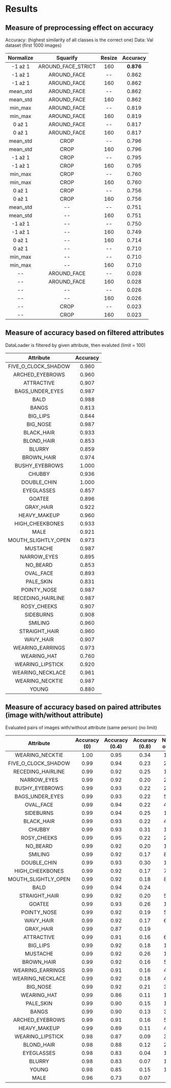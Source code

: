 # Results

## Measure of preprocessing effect on accuracy 
Accuracy: (highest similarity of all classes is the correct one)
Data: Val dataset (first 1000 images)

| **Normalize** |    **Squarify**    | **Resize** | **Accuracy** |
|:-------------:|:------------------:|:----------:|:------------:|
|    -1 až 1    | AROUND_FACE_STRICT |     160    |   **0.876**  |
|    -1 až 1    |     AROUND_FACE    |     --     |     0.862    |
|    -1 až 1    |     AROUND_FACE    |     160    |     0.862    |
|    mean_std   |     AROUND_FACE    |     --     |     0.862    |
|    mean_std   |     AROUND_FACE    |     160    |     0.862    |
|    min_max    |     AROUND_FACE    |     --     |     0.819    |
|    min_max    |     AROUND_FACE    |     160    |     0.819    |
|     0 až 1    |     AROUND_FACE    |     --     |     0.817    |
|     0 až 1    |     AROUND_FACE    |     160    |     0.817    |
|    mean_std   |        CROP        |     --     |     0.796    |
|    mean_std   |        CROP        |     160    |     0.796    |
|    -1 až 1    |        CROP        |     --     |     0.795    |
|    -1 až 1    |        CROP        |     160    |     0.795    |
|    min_max    |        CROP        |     --     |     0.760    |
|    min_max    |        CROP        |     160    |     0.760    |
|     0 až 1    |        CROP        |     --     |     0.756    |
|     0 až 1    |        CROP        |     160    |     0.756    |
|    mean_std   |         --         |     --     |     0.751    |
|    mean_std   |         --         |     160    |     0.751    |
|    -1 až 1    |         --         |     --     |     0.750    |
|    -1 až 1    |         --         |     160    |     0.749    |
|     0 až 1    |         --         |     160    |     0.714    |
|     0 až 1    |         --         |     --     |     0.710    |
|    min_max    |         --         |     --     |     0.710    |
|    min_max    |         --         |     160    |     0.710    |
|       --      |     AROUND_FACE    |     --     |     0.028    |
|       --      |     AROUND_FACE    |     160    |     0.028    |
|       --      |         --         |     --     |     0.026    |
|       --      |         --         |     160    |     0.026    |
|       --      |        CROP        |     --     |     0.023    |
|       --      |        CROP        |     160    |     0.023    |

## Measure of accuracy based on filtered attributes
DataLoader is filtered by given attribute, then evaluted (limit = 100)

| **Attribute**          | **Accuracy** |
|:----------------------:|:------------:|
| FIVE_O_CLOCK_SHADOW    |     0.960    |
| ARCHED_EYEBROWS        |     0.960    |
| ATTRACTIVE             |     0.907    |
| BAGS_UNDER_EYES        |     0.987    |
| BALD                   |     0.988    |
| BANGS                  |     0.813    |
| BIG_LIPS               |     0.844    |
| BIG_NOSE               |     0.987    |
| BLACK_HAIR             |     0.933    |
| BLOND_HAIR             |     0.853    |
| BLURRY                 |     0.859    |
| BROWN_HAIR             |     0.974    |
| BUSHY_EYEBROWS         |     1.000    |
| CHUBBY                 |     0.936    |
| DOUBLE_CHIN            |     1.000    |
| EYEGLASSES             |     0.857    |
| GOATEE                 |     0.896    |
| GRAY_HAIR              |     0.922    |
| HEAVY_MAKEUP           |     0.960    |
| HIGH_CHEEKBONES        |     0.933    |
| MALE                   |     0.921    |
| MOUTH_SLIGHTLY_OPEN    |     0.973    |
| MUSTACHE               |     0.987    |
| NARROW_EYES            |     0.895    |
| NO_BEARD               |     0.853    |
| OVAL_FACE              |     0.893    |
| PALE_SKIN              |     0.831    |
| POINTY_NOSE            |     0.987    |
| RECEDING_HAIRLINE      |     0.987    |
| ROSY_CHEEKS            |     0.907    |
| SIDEBURNS              |     0.908    |
| SMILING                |     0.960    |
| STRAIGHT_HAIR          |     0.960    |
| WAVY_HAIR              |     0.907    |
| WEARING_EARRINGS       |     0.973    |
| WEARING_HAT            |     0.760    |
| WEARING_LIPSTICK       |     0.920    |
| WEARING_NECKLACE       |     0.961    |
| WEARING_NECKTIE        |     0.987    |
| YOUNG                  |     0.880    |

## Measure of accuracy based on paired attributes (image with/without attribute)
Evaluated pairs of images with/without attribute (same person) (no limit)

| **Attribute**          | **Accuracy (0)** | **Accuracy (0.4)** | **Accuracy (0.8)** | **Number of pairs** |
|:----------------------:|:----------------:|:------------------:|:------------------:|:-------------------:|
| WEARING_NECKTIE        |       1.00       |        0.95        |        0.34        |       19442         |
| FIVE_O_CLOCK_SHADOW    |       0.99       |        0.94        |        0.23        |       23441         |
| RECEDING_HAIRLINE      |       0.99       |        0.92        |        0.25        |       18178         |
| NARROW_EYES            |       0.99       |        0.92        |        0.20        |       28322         |
| BUSHY_EYEBROWS         |       0.99       |        0.93        |        0.22        |       28628         |
| BAGS_UNDER_EYES        |       0.99       |        0.93        |        0.22        |       51535         |
| OVAL_FACE              |       0.99       |        0.94        |        0.22        |       48393         |
| SIDEBURNS              |       0.99       |        0.94        |        0.25        |       15122         |
| BLACK_HAIR             |       0.99       |        0.93        |        0.22        |       41291         |
| CHUBBY                 |       0.99       |        0.93        |        0.31        |       12283         |
| ROSY_CHEEKS            |       0.99       |        0.95        |        0.22        |       25609         |
| NO_BEARD               |       0.99       |        0.92        |        0.20        |       19214         |
| SMILING                |       0.99       |        0.92        |        0.17        |       82188         |
| DOUBLE_CHIN            |       0.99       |        0.93        |        0.30        |       11232         |
| HIGH_CHEEKBONES        |       0.99       |        0.92        |        0.17        |       75694         |
| MOUTH_SLIGHTLY_OPEN    |       0.99       |        0.92        |        0.18        |       89788         |
| BALD                   |       0.99       |        0.94        |        0.24        |        3267         |
| STRAIGHT_HAIR          |       0.99       |        0.92        |        0.20        |       51029         |
| GOATEE                 |       0.99       |        0.93        |        0.26        |       13997         |
| POINTY_NOSE            |       0.99       |        0.92        |        0.19        |       58770         |
| WAVY_HAIR              |       0.99       |        0.92        |        0.17        |       61494         |
| GRAY_HAIR              |       0.99       |        0.87        |        0.19        |        8006         |
| ATTRACTIVE             |       0.99       |        0.91        |        0.16        |       60856         |
| BIG_LIPS               |       0.99       |        0.92        |        0.18        |       19928         |
| MUSTACHE               |       0.99       |        0.92        |        0.26        |       10101         |
| BROWN_HAIR             |       0.99       |        0.92        |        0.16        |       53602         |
| WEARING_EARRINGS       |       0.99       |        0.91        |        0.16        |       49356         |
| WEARING_NECKLACE       |       0.99       |        0.92        |        0.18        |       42621         |
| BIG_NOSE               |       0.99       |        0.92        |        0.21        |       38561         |
| WEARING_HAT            |       0.99       |        0.86        |        0.11        |       14279         |
| PALE_SKIN              |       0.99       |        0.90        |        0.15        |       17770         |
| BANGS                  |       0.99       |        0.90        |        0.13        |       37360         |
| ARCHED_EYEBROWS        |       0.99       |        0.91        |        0.16        |       50049         |
| HEAVY_MAKEUP           |       0.99       |        0.89        |        0.11        |       44659         |
| WEARING_LIPSTICK       |       0.98       |        0.87        |        0.09        |       34745         |
| BLOND_HAIR             |       0.98       |        0.88        |        0.12        |       26260         |
| EYEGLASSES             |       0.98       |        0.83        |        0.04        |       14512         |
| BLURRY                 |       0.98       |        0.83        |        0.07        |       16870         |
| YOUNG                  |       0.98       |        0.85        |        0.15        |       19025         |
| MALE                   |       0.96       |        0.73        |        0.07        |        1820         |
